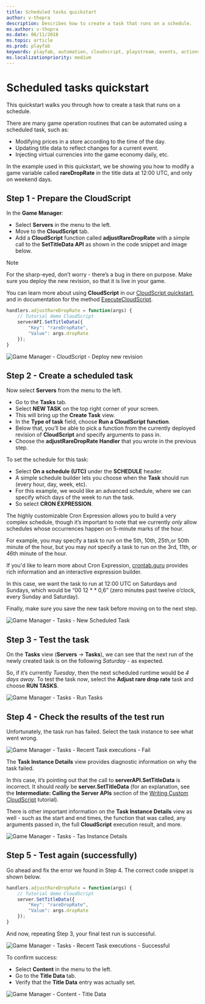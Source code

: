 ```yaml
---
title: Scheduled tasks quickstart
author: v-thopra
description: Describes how to create a task that runs on a schedule.
ms.author: v-thopra
ms.date: 06/11/2018
ms.topic: article
ms.prod: playfab
keywords: playfab, automation, cloudscript, playstream, events, actions
ms.localizationpriority: medium
---
```


# Scheduled tasks quickstart

This quickstart walks you through how to create a task that runs on a schedule.

There are many game operation routines that can be automated using a scheduled task, such as:

- Modifying prices in a store according to the time of the day.
- Updating title data to reflect changes for a current event.
- Injecting virtual currencies into the game economy daily, etc.

In the example used in this quickstart, we be showing you how to modify a game variable called **rareDropRate** in the title data at 12:00 UTC, and only on weekend days.

## Step 1 - Prepare the CloudScript

In the **Game Manager**:

- Select **Servers** in the menu to the left.
- Move to the **CloudScript** tab.
- Add a **CloudScript** function called **adjustRareDropRate** with a simple call to the **SetTitleData API** as shown in the code snippet and image below.

> [!NOTE]
> For the sharp-eyed, don’t worry - there’s a bug in there on purpose. Make sure you deploy the new revision, so that it is live in your game.

You can learn more about using **CloudScript** in our [CloudScript quickstart](../cloudscript/quickstart.md), and in documentation for the method [ExecuteCloudScript](xref:titleid.playfabapi.com.client.server-sidecloudscript.executecloudscript).

```javascript
handlers.adjustRareDropRate = function(args) {
    // Tutorial demo CloudScript
    serverAPI.SetTitleData({
        "Key": "rareDropRate",
        "Value": args.dropRate
    });
}
```

![Game Manager - CloudScript - Deploy new revision](media/tutorials/game-manager-cloudscript-deploy-new-revision.png)  

## Step 2 - Create a scheduled task

Now select **Servers** from the menu to the left.

- Go to the **Tasks** tab.
- Select **NEW TASK** on the top right corner of your screen.
- This will bring up the **Create Task** view.
- In the **Type of task** field, choose **Run a CloudScript function**.
- Below that, you’ll be able to pick a function from the currently deployed revision of **CloudScript** and specify arguments to pass in.
- Choose the **adjustRareDropRate Handler** that you wrote in the previous step.

To set the schedule for this task:

- Select **On a schedule (UTC)** under the **SCHEDULE** header.
- A simple schedule builder lets you choose when the **Task** should run (every hour, day, week, etc).
- For this example, we would like an advanced schedule, where we can specify which days of the week to run the task.
- So select **CRON EXPRESSION**.

The highly customizable Cron Expression allows you to build a very complex schedule, though it’s important to note that we currently *only* allow schedules whose occurrences happen on 5-minute marks of the hour.

For example, you may specify a task to run on the 5th, 10th, 25th,or 50th minute of the hour, but you may *not* specify a task to run on the 3rd, 11th, or 46th minute of the hour.

If you'd like to learn more about Cron Expression, [crontab.guru](https://crontab.guru/) provides rich information and an interactive expression builder.

In this case, we want the task to run at 12:00 UTC on Saturdays and Sundays, which would be “00 12 * * 0,6” (zero minutes past twelve o’clock, every Sunday and Saturday).

Finally, make sure you save the new task before moving on to the next step.

![Game Manager - Tasks - New Scheduled Task](media/tutorials/game-manager-tasks-new-scheduled-task.png)  

## Step 3 - Test the task

On the **Tasks** view (**Servers** -> **Tasks**), we can see that the next run of the newly created task is on the following *Saturday* - as expected.

So, if it’s currently *Tuesday*, then the next scheduled runtime would be *4 days away*. To test the task *now*, select the **Adjust rare drop rate** task and choose **RUN TASKS**.

![Game Manager - Tasks - Run Tasks](media/tutorials/game-manager-tasks-run-tasks.png)  

## Step 4 - Check the results of the test run

Unfortunately, the task run has failed. Select the task instance to see what went wrong.

![Game Manager - Tasks - Recent Task executions - Fail](media/tutorials/game-manager-tasks-recent-task-executions-failed.png)  

The **Task Instance Details** view provides diagnostic information on why the task failed.

In this case, it’s pointing out that the call to **serverAPI.SetTitleData** is incorrect. It should *really* be **server.SetTitleData** (for an explanation, see the **Intermediate: Calling the Server APIs** section of the [Writing Custom CloudScript](../cloudscript/writing-custom-cloudscript.md#intermediate-calling-the-server-apis) tutorial).

There is other important information on the **Task Instance Details** view as well - such as the start and end times, the function that was called, any arguments passed in, the full **CloudScript** execution result, and more.

![Game Manager - Tasks - Tas Instance Details](media/tutorials/game-manager-tasks-task-instance-details.png)  

## Step 5 - Test again (successfully)

Go ahead and fix the error we found in Step 4. The correct code snippet is shown below.

```javascript
handlers.adjustRareDropRate = function(args) {
    // Tutorial demo CloudScript
    server.SetTitleData({
        "Key": "rareDropRate",
        "Value": args.dropRate
    });
}
```

And now, repeating Step 3, your final test run is successful.

![Game Manager - Tasks - Recent Task executions - Successful](media/tutorials/game-manager-tasks-recent-task-executions-successful.png)  

To confirm success:

- Select **Content** in the menu to the left.
- Go to the **Title Data** tab.
- Verify that the **Title Data** entry was actually set.

![Game Manager - Content - Title Data](media/tutorials/game-manager-content-title-data.png)  